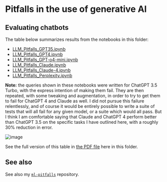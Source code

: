 # Pitfalls in the use of generative AI


## Evaluating chatbots

The table below summarizes results from the notebooks in this folder:

- [LLM_Pitfalls_GPT35.ipynb](LLM_Pitfalls_GPT35.ipynb)
- [LLM_Pitfalls_GPT4.ipynb](LLM_Pitfalls_GPT4.ipynb)
- [LLM_Pitfalls_GPT-o4-mini.ipynb](LLM_Pitfalls_GPT-o4-mini.ipynb)
- [LLM_Pitfalls_Claude.ipynb](./LLM_Pitfalls_Claude.ipynb)
- [LLM_Pitfalls_Claude-4.ipynb](./LLM_Pitfalls_Claude-4.ipynb)
- [LLM_Pitfalls_Perplexity.ipynb](./LLM_Pitfalls_Perplexity.ipynb)

**Note:** the queries shown in these notebooks were written for ChatGPT 3.5 Turbo, with the express intention of making them fail. They are then repeated, with some tweaking and augmentation, in order to try to get them to fail for ChatGPT 4 and Claude as well. I did not pursue this failure relentlessly, and of course it would be entirely possible to write a suite of tests that will all fail for any given model, or a suite which would all pass. But I think I am comfortable saying that Claude and ChatGPT 4 perform better than ChatGPT 3.5 on the specific tasks I have outlined here, with a roughly 30% reduction in error.

![image](https://github.com/user-attachments/assets/92912869-b402-41c0-8a0c-339ae3a5bc1e)

See the full version of this table in [the PDF file](./Generative_AI_pitfalls_v3__Matt_Hall__CC-BY.pdf) here in this folder.


## See also

See also my [`ml-pitfalls`](https://github.com/Equinor/ml-pitfalls) repository.
